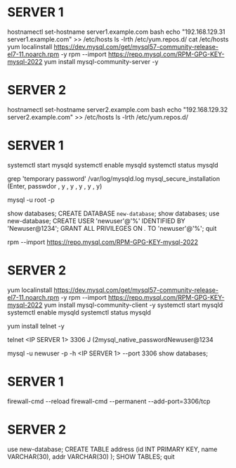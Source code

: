 # SERVER 1

hostnamectl set-hostname server1.example.com
bash
echo "192.168.129.31 server1.example.com" >> /etc/hosts
ls -lrth /etc/yum.repos.d/
cat /etc/hosts
yum localinstall https://dev.mysql.com/get/mysql57-community-release-el7-11.noarch.rpm -y
rpm --import https://repo.mysql.com/RPM-GPG-KEY-mysql-2022
yum install mysql-community-server -y

# SERVER 2

hostnamectl set-hostname server2.example.com
bash
echo "192.168.129.32 server2.example.com" >> /etc/hosts
ls -lrth /etc/yum.repos.d/

# SERVER 1

systemctl start mysqld
systemctl enable mysqld
systemctl status mysqld

grep 'temporary password' /var/log/mysqld.log
mysql_secure_installation
(Enter, passwdor , y , y , y , y , y)

mysql -u root -p

show databases;
CREATE DATABASE `new-database`;
show databases;
use new-database;
CREATE USER 'newuser'@'%' IDENTIFIED BY 'Newuser@1234';
GRANT ALL PRIVILEGES ON *.* TO 'newuser'@'%';
quit

rpm --import https://repo.mysql.com/RPM-GPG-KEY-mysql-2022

# SERVER 2

yum localinstall https://dev.mysql.com/get/mysql57-community-release-el7-11.noarch.rpm -y
rpm --import https://repo.mysql.com/RPM-GPG-KEY-mysql-2022
yum install mysql-community-client -y
systemctl start mysqld
systemctl enable mysqld
systemctl status mysqld

yum install telnet -y

telnet <IP SERVER 1> 3306
J
(2mysql_native_passwordNewuser@1234

mysql -u newuser -p -h <IP SERVER 1> --port 3306
show databases;

# SERVER 1

firewall-cmd --reload 
firewall-cmd --permanent --add-port=3306/tcp

# SERVER 2
use new-database;
CREATE TABLE address (id INT PRIMARY KEY, name VARCHAR(30), addr VARCHAR(30) );
SHOW TABLES;
quit
